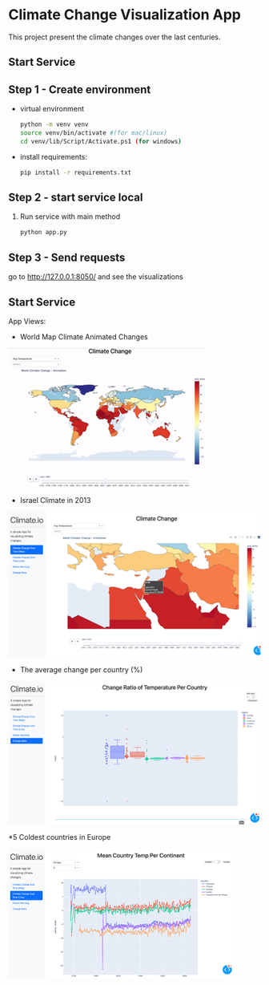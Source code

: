 # Climate Change Visualization App

This project present the climate changes over the last centuries.
## Start Service

## Step 1 - Create environment

- virtual environment
    ```bash
    python -m venv venv
    source venv/bin/activate #(for mac/linux)
    cd venv/lib/Script/Activate.ps1 (for windows)
    ```

- install requirements:
    
    ```bash
    pip install -r requirements.txt
    ```

## Step 2 - start service local

1. Run service with main method

    ```bash
    python app.py
    ```
   
## Step 3 - Send requests

go to http://127.0.0.1:8050/
and see the visualizations

## Start Service

App Views:

* World Map Climate Animated Changes

![img.png](imgs/img.png)

* Israel Climate in 2013

![img_4.png](imgs/img_4.png)

* The average change per country (%)

![img_2.png](imgs/img_2.png)

*5 Coldest countries in Europe

![img_5.png](imgs/img_5.png)
